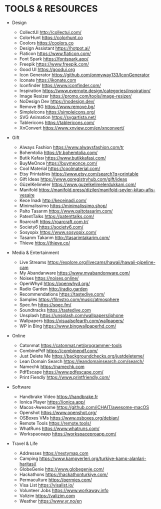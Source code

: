# TOOLS & RESOURCES

- Design
    - CollectUI http://collectui.com/
    - ColorHunt https://colorhunt.co
    - Coolors https://coolors.co
    - Design Assistant https://hotpot.ai/
    - Flaticon https://www.flaticon.com/
    - Font Spark https://fontspark.app/
    - Freepik https://www.freepik.com/
    - Good UI https://goodui.org
    - Icon Generator https://github.com/onmyway133/IconGenerator
    - Iconate https://ikonate.com
    - Iconfinder https://www.iconfinder.com/
    - Inspiration https://www.evernote.design/categories/inspiration/
    - Image Resizer https://promo.com/tools/image-resizer/
    - NoDesign Dev https://nodesign.dev/
    - Remove BG https://www.remove.bg/
    - SimpleIcons https://simpleicons.org/
    - SVG Animation https://svgartista.net/
    - Tablericons https://tablericons.com/
    - XnConvert https://www.xnview.com/en/xnconvert/

- Gift
    - Always Fashion https://www.alwaysfashion.com/tr
    - Bohemtolia https://tr.bohemtolia.com/
    - Butik Kafası https://www.butikkafasi.com/
    - BuyMeOnce https://buymeonce.com/
    - Cool Material https://coolmaterial.com/
    - Etsy Printables https://www.etsy.com/search?q=printable
    - Gift Ideas https://www.goregistryhub.com/gift/ideas
    - GüzelKelimeler https://www.guzelkelimelerdukkani.com/
    - Manifold https://manifold.press/diziler/manifold-seyler-kitap-afis-vesaire
    - Kece İnadı http://keceinadi.com/
    - Minimalissimo https://minimalissimo.shop/
    - Palto Tasarım https://www.paltotasarim.com/
    - PatentTalks https://patenttalks.com/
    - Roarcraft https://roarcraft.com.tr/
    - Society6 https://society6.com/
    - Sosyopix https://www.sosyopix.com/
    - Tasarım Takarım http://tasarimtakarim.com/
    - Thieve https://thieve.co/

- Media & Entertainment
    - Live Streams https://explore.org/livecams/hawaii/hawaii-pipeline-cam
    - My Abandanware https://www.myabandonware.com/
    - Noises https://noises.online/
    - OpenWhyd https://openwhyd.org/
    - Radio Garden http://radio.garden
    - Recommendations https://tastedive.com/
    - Samples https://filmstro.com/music/atmosphere
    - Spec.fm https://spec.fm/
    - Soundtracks https://tastedive.com
    - Unsplash https://unsplash.com/wallpapers/iphone
    - Wallpapers https://visualsofearth.com/wallpapers/
    - WP in Bing https://www.bingwallpaperhd.com/

- Online
    - Catonmat https://catonmat.net/programmer-tools
    - CombinePdf https://combinepdf.com/
    - Just Delete Me https://backgroundchecks.org/justdeleteme/
    - Lean Domain Search https://leandomainsearch.com/search/
    - Namechk https://namechk.com
    - PdfEscape https://www.pdfescape.com/
    - Print Fiendly https://www.printfriendly.com/

- Software
    - Handbrake Video https://handbrake.fr
    - Ionica Player https://ionica.app/
    - Macos-Awesome https://github.com/iCHAIT/awesome-macOS
    - Openshot https://www.openshot.org/
    - OSBoxes VMs https://www.osboxes.org/debian/
    - Remote Tools https://remote.tools/
    - WhatRuns https://www.whatruns.com/
    - Workspaceapp https://workspaceproapp.com/

- Travel & Life
    - Addresses https://nextymap.com
    - Camping https://www.kampyerleri.org/turkiye-kamp-alanlari-haritasi/ 
    - GlobeGenie http://www.globegenie.com/
    - Hackathons https://hackathonturkiye.com/
    - Permaculture https://permies.com/
    - Visa List https://visalist.io/
    - Volunteer Jobs https://www.workaway.info
    - Valizim https://valizim.com
    - Weather https://www.yr.no/en
